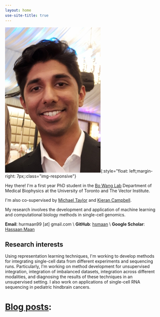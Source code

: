 ```yaml
---
layout: home
use-site-title: true
---
```

![profile-pic](assets/img/website_pic.jpg){:style="float: left;margin-right: 7px;:class="img-responsive"}

Hey there! I'm a first year PhD student in the [Bo Wang Lab](https://wanglab.ml/)  Department of Medical Biophysics at the University of Toronto and The Vector Institute. 

I'm also co-supervised by [Michael Taylor](https://lab.research.sickkids.ca/taylor/) and [Kieran Campbell](https://www.camlab.ca/). 

My research involves the development and application of machine learning and computational biology methods in single-cell genomics.

**Email**: hurmaan99 [at] gmail.com \\
**GitHub**: [hsmaan](https://github.com/hsmaan) \\
**Google Scholar**: [Hassaan Maan](https://scholar.google.com/citations?user=U9Z5rYMAAAAJ&hl=en)


## Research interests

Using representation learning techniques, I'm working to develop methods for integrating single-cell data from different experiments and sequencing runs. Particularly, I'm working on method development for unsupervised integration, integration of imbalanced datasets, integration across different modalities, and diagnosing the results of these techniques in an unsupervised setting. I also work on applications of single-cell RNA sequencing in pediatric hindbrain cancers.

# <u>Blog posts</u>:
